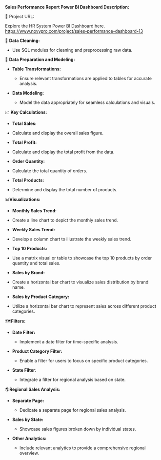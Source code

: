 **Sales Performance Report Power BI Dashboard Description:**

🔗 Project URL:

Explore the HR System Power BI Dashboard here.
https://www.novypro.com/project/sales-performance-dashboard-13

🧹 **Data Cleaning:**
  - Use SQL modules for cleaning and preprocessing raw data.

🔄 **Data Preparation and Modeling:**
- **Table Transformations:**
  - Ensure relevant transformations are applied to tables for accurate analysis.

- **Data Modeling:**
  - Model the data appropriately for seamless calculations and visuals.

📈 **Key Calculations:**
-  **Total Sales:**
  - Calculate and display the overall sales figure.

-  **Total Profit:**
  - Calculate and display the total profit from the data.

-  **Order Quantity:**
  - Calculate the total quantity of orders.

-  **Total Products:**
  - Determine and display the total number of products.

📊**Visualizations:**
-  **Monthly Sales Trend:**
  - Create a line chart to depict the monthly sales trend.

-  **Weekly Sales Trend:**
  - Develop a column chart to illustrate the weekly sales trend.

-  **Top 10 Products:**
  - Use a matrix visual or table to showcase the top 10 products by order quantity and total sales.

-  **Sales by Brand:**
  - Create a horizontal bar chart to visualize sales distribution by brand name.

-  **Sales by Product Category:**
  - Utilize a horizontal bar chart to represent sales across different product categories.

🗺️**Filters:**
- **Date Filter:**
  - Implement a date filter for time-specific analysis.

- **Product Category Filter:**
  - Enable a filter for users to focus on specific product categories.

- **State Filter:**
  - Integrate a filter for regional analysis based on state.

🌎**Regional Sales Analysis:**
- **Separate Page:**
  - Dedicate a separate page for regional sales analysis.

- **Sales by State:**
  - Showcase sales figures broken down by individual states.

- **Other Analytics:**
  - Include relevant analytics to provide a comprehensive regional overview.
